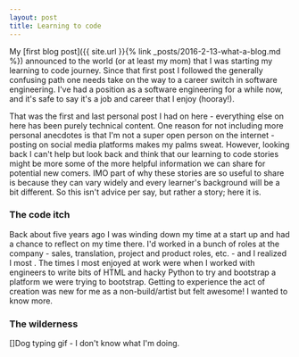 ```yaml
---
layout: post
title: Learning to code
---
```


My [first blog post]({{ site.url }}{% link _posts/2016-2-13-what-a-blog.md %}) announced to the world (or at least my mom) that I was starting my learning to code journey. Since that first post I followed the generally confusing path one needs take on the way to a career switch in software engineering. I've had a position as a software engineering for a while now, and it's safe to say it's a job and career that I enjoy (hooray!).

That was the first and last personal post I had on here - everything else on here has been purely technical content. One reason for not including more personal anecdotes is that I'm not a super open person on the internet - posting on social media platforms makes my palms sweat. However, looking back I can't help but look back and think that our learning to code stories might be more some of the more helpful information we can share for potential new comers. IMO part of why these stories are so useful to share is because they can vary widely and every learner's background will be a bit different. So this isn't advice per say, but rather a story; here it is.

### The code itch

Back about five years ago I was winding down my time at a start up and had a chance to reflect on my time there. I'd worked in a bunch of roles at the company - sales, translation, project and product roles, etc. - and I realized I most . The times I most enjoyed at work were when I worked with engineers to write bits of HTML and hacky Python to try and bootstrap a platform we were trying to bootstrap. Getting to experience the act of creation was new for me as a non-build/artist but felt awesome! I wanted to know more.

### The wilderness

[]Dog typing gif - I don't know what I'm doing.
